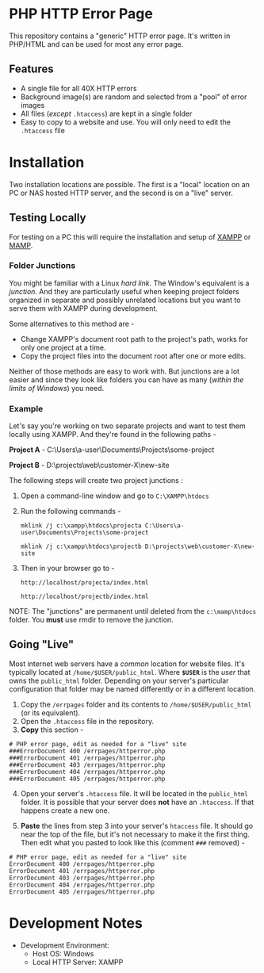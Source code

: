# PHP HTTP Error Page

This repository contains a "generic" HTTP error page. It's written in PHP/HTML and can be used for most any error page. 

## Features

* A single file for all 40X HTTP errors
* Background image(s) are random and selected from a "pool" of error images
* All files (*except* `.htaccess`) are kept in a single folder
* Easy to copy to a website and use. You will only need to edit the `.htaccess` file

# Installation

Two installation locations are possible. The first is a "local" location on an PC or NAS hosted HTTP server, and the second is on a "live" server.

## Testing Locally

For testing on a PC this will require the installation and setup of [XAMPP](https://www.apachefriends.org/index.html) or [MAMP](https://www.mamp.info).

### Folder Junctions

You might be familiar with a Linux *hard link*. The Window's equivalent is a *junction*. And they are particularly useful when keeping project folders organized in separate and possibly unrelated locations but you want to serve them with XAMPP during development. 

Some alternatives to this method are - 

* Change XAMPP's document root path to the project's path, works for only one project at a time.
* Copy the project files into the document root after one or more edits. 

Neither of those methods are easy to work with. But junctions are a lot easier and since they look like folders you can have as many (*within the limits of Windows*) you need. 

### Example

Let's say you're working on two separate projects and want to test them locally using XAMPP. And they're found in the following paths -

**Project A** - C:\Users\a-user\Documents\Projects\some-project 

**Project B** - D:\projects\web\customer-X\new-site

The following steps will create two project junctions :

1. Open a command-line window and go to `C:\XAMPP\htdocs`
2. Run the following commands - 

    `mklink /j c:\xampp\htdocs\projecta C:\Users\a-user\Documents\Projects\some-project`

    `mklink /j c:\xampp\htdocs\projectb D:\projects\web\customer-X\new-site`

3. Then in your browser go to - 

    `http://localhost/projecta/index.html`

    `http://localhost/projectb/index.html`

NOTE: The "junctions" are permanent until deleted from the `c:\mamp\htdocs` folder. You **must** use rmdir to remove the junction.

## Going "Live"

Most internet web servers have a *common* location for website files. It's typically located at `/home/$USER/public_html`. Where **`$USER`** is the *user* that owns the `public_html` folder. Depending on your server's particular configuration that folder may be named differently or in a different location.

1) Copy the `/errpages` folder and its contents to `/home/$USER/public_html` (or its equivalent).
2) Open the `.htaccess` file in the repository.
3) **Copy** this section - 
```
# PHP error page, edit as needed for a "live" site
###ErrorDocument 400 /errpages/httperror.php
###ErrorDocument 401 /errpages/httperror.php
###ErrorDocument 403 /errpages/httperror.php
###ErrorDocument 404 /errpages/httperror.php
###ErrorDocument 405 /errpages/httperror.php
```
4) Open your server's `.htaccess` file. It will be located in the `public_html` folder. It is possible that your server does **not** have an `.htaccess`. If that happens create a new one.

5) **Paste** the lines from step 3 into your server's `htaccess` file. It should go near the top of the file, but it's not necessary to make it the first thing. Then edit what you pasted to look like this (comment `###` removed) - 
```
# PHP error page, edit as needed for a "live" site
ErrorDocument 400 /errpages/httperror.php
ErrorDocument 401 /errpages/httperror.php
ErrorDocument 403 /errpages/httperror.php
ErrorDocument 404 /errpages/httperror.php
ErrorDocument 405 /errpages/httperror.php
```

# Development Notes

* Development Environment:
  * Host OS: Windows
  * Local HTTP Server: XAMPP